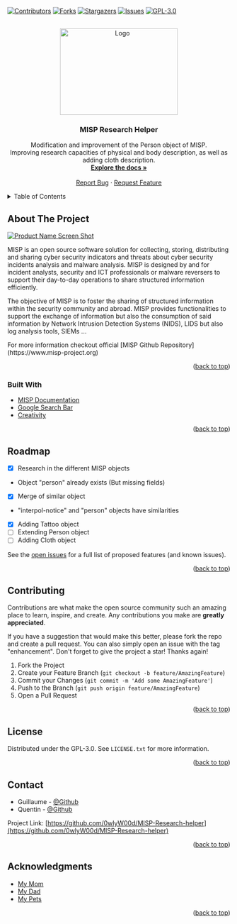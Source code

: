 <div id="top"></div>
<!--
*** Thanks for checking out the Best-README-Template. If you have a suggestion
*** that would make this better, please fork the repo and create a pull request
*** or simply open an issue with the tag "enhancement".
*** Don't forget to give the project a star!
*** Thanks again! Now go create something AMAZING! :D
-->



<!-- PROJECT SHIELDS -->
<!--
*** I'm using markdown "reference style" links for readability.
*** Reference links are enclosed in brackets [ ] instead of parentheses ( ).
*** See the bottom of this document for the declaration of the reference variables
*** for contributors-url, forks-url, etc. This is an optional, concise syntax you may use.
*** https://www.markdownguide.org/basic-syntax/#reference-style-links
-->
[![Contributors][contributors-shield]][contributors-url]
[![Forks][forks-shield]][forks-url]
[![Stargazers][stars-shield]][stars-url]
[![Issues][issues-shield]][issues-url]
[![GPL-3.0][license-shield]][license-url]


<!-- PROJECT LOGO -->
<br />
<div align="center">
  <a href="https://github.com/0wlyW00d/MISP-Research-helper">
    <img src="https://upload.wikimedia.org/wikipedia/commons/9/91/Misp-logo.png" alt="Logo" width="266" height="195">
  </a>

<h3 align="center">MISP Research Helper</h3>

  <p align="center">
   Modification and improvement of the Person object of MISP.<br />
   Improving research capacities of physical and body description, as well as adding cloth description.
    <br />
    <a href="https://www.misp-project.org/documentation/"><strong>Explore the docs »</strong></a>
    <br />
    <br />
    <a href="https://github.com/0wlyW00d/MISP-Research-helper/issues">Report Bug</a>
    ·
    <a href="https://github.com/0wlyW00d/MISP-Research-helper/issues">Request Feature</a>
  </p>
</div>



<!-- TABLE OF CONTENTS -->
<details>
  <summary>Table of Contents</summary>
  <ol>
    <li>
      <a href="#about-the-project">About The Project</a>
      <ul>
        <li><a href="#built-with">Built With</a></li>
      </ul>
    </li>
    <!--
    <li>
      <a href="#getting-started">Getting Started</a>
      <ul>
        <li><a href="#prerequisites">Prerequisites</a></li>
        <li><a href="#installation">Installation</a></li>
      </ul>
    </li>
    <li><a href="#usage">Usage</a></li>
-->
    <li><a href="#roadmap">Roadmap</a></li>
    <li><a href="#contributing">Contributing</a></li>
    <li><a href="#license">License</a></li>
    <li><a href="#contact">Contact</a></li>
    <li><a href="#acknowledgments">Acknowledgments</a></li>
  </ol>
</details>



<!-- ABOUT THE PROJECT -->
## About The Project

[![Product Name Screen Shot][product-screenshot]](https://example.com)
<p align="left">
MISP is an open source software solution for collecting, storing, distributing and sharing cyber security indicators and threats about cyber security incidents analysis and malware analysis. MISP is designed by and for incident analysts, security and ICT professionals or malware reversers to support their day-to-day operations to share structured information efficiently.

The objective of MISP is to foster the sharing of structured information within the security community and abroad. MISP provides functionalities to support the exchange of information but also the consumption of said information by Network Intrusion Detection Systems (NIDS), LIDS but also log analysis tools, SIEMs ...
</p>
For more information checkout official [MISP Github Repository](https://www.misp-project.org)

<p align="right">(<a href="#top">back to top</a>)</p>



### Built With

* [MISP Documentation](https://www.misp-project.org)
* [Google Search Bar](https://www.google.com)
* [Creativity](https://pointerpointer.com)

<p align="right">(<a href="#top">back to top</a>)</p>



<!-- GETTING STARTED
## Getting Started

This is an example of how you may give instructions on setting up your project locally.
To get a local copy up and running follow these simple example steps.
-->

<!-- ROADMAP -->
## Roadmap

- [x] Research in the different MISP objects
- Object "person" already exists (But missing fields)
- [x] Merge of similar object
- "interpol-notice" and "person" objects have similarities
- [x] Adding Tattoo object
- [ ] Extending Person object
- [ ] Adding Cloth object

See the [open issues](https://github.com/0wlyW00d/MISP-Research-helper/issues) for a full list of proposed features (and known issues).

<p align="right">(<a href="#top">back to top</a>)</p>



<!-- CONTRIBUTING -->
## Contributing

Contributions are what make the open source community such an amazing place to learn, inspire, and create. Any contributions you make are **greatly appreciated**.

If you have a suggestion that would make this better, please fork the repo and create a pull request. You can also simply open an issue with the tag "enhancement".
Don't forget to give the project a star! Thanks again!

1. Fork the Project
2. Create your Feature Branch (`git checkout -b feature/AmazingFeature`)
3. Commit your Changes (`git commit -m 'Add some AmazingFeature'`)
4. Push to the Branch (`git push origin feature/AmazingFeature`)
5. Open a Pull Request

<p align="right">(<a href="#top">back to top</a>)</p>



<!-- LICENSE -->
## License

Distributed under the GPL-3.0. See `LICENSE.txt` for more information.

<p align="right">(<a href="#top">back to top</a>)</p>



<!-- CONTACT -->
## Contact

* Guillaume - [@Github](https://github.com/0wlyW00d)
* Quentin - [@Github](https://github.com/QuentinDuflot)

Project Link: [https://github.com/0wlyW00d/MISP-Research-helper](https://github.com/0wlyW00d/MISP-Research-helper)

<p align="right">(<a href="#top">back to top</a>)</p>



<!-- ACKNOWLEDGMENTS -->
## Acknowledgments

* [My Mom]()
* [My Dad]()
* [My Pets](https://www.emergencykitten.com)

<p align="right">(<a href="#top">back to top</a>)</p>



<!-- MARKDOWN LINKS & IMAGES -->
<!-- https://www.markdownguide.org/basic-syntax/#reference-style-links -->
[contributors-shield]: https://img.shields.io/github/contributors/0wlyW00d/MISP-Research-helper.svg?style=for-the-badge
[contributors-url]: https://github.com/0wlyW00d/MISP-Research-helper/graphs/contributors
[forks-shield]: https://img.shields.io/github/forks/0wlyW00d/MISP-Research-helper.svg?style=for-the-badge
[forks-url]: https://github.com/0wlyW00d/MISP-Research-helper/network/members
[stars-shield]: https://img.shields.io/github/stars/0wlyW00d/MISP-Research-helper.svg?style=for-the-badge
[stars-url]: https://github.com/0wlyW00d/MISP-Research-helper/stargazers
[issues-shield]: https://img.shields.io/github/issues/0wlyW00d/MISP-Research-helper.svg?style=for-the-badge
[issues-url]: https://github.com/0wlyW00d/MISP-Research-helper/issues
[license-shield]: https://img.shields.io/github/license/0wlyW00d/MISP-Research-helper.svg?style=for-the-badge
[license-url]: https://github.com/0wlyW00d/MISP-Research-helper/blob/master/LICENSE.txt
[product-screenshot]: https://upload.wikimedia.org/wikipedia/commons/9/91/Misp-logo.png
